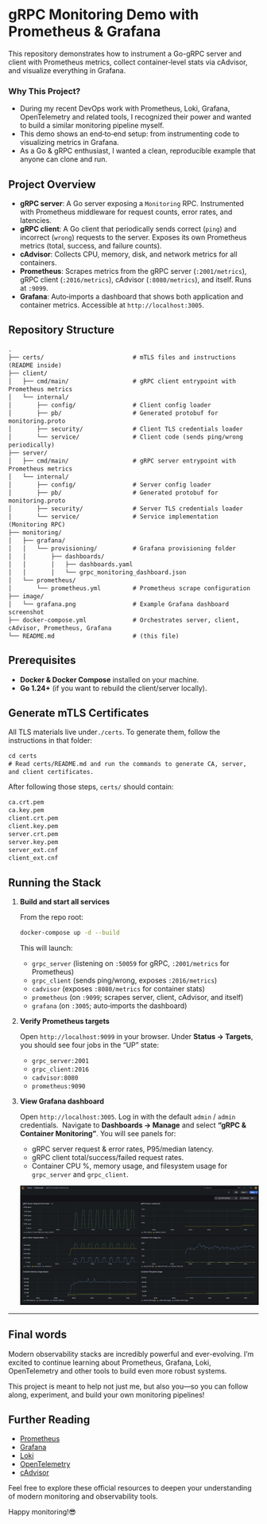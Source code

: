 # gRPC Monitoring Demo with Prometheus & Grafana

This repository demonstrates how to instrument a Go-gRPC server and client with Prometheus metrics, collect container‑level stats via cAdvisor, and visualize everything in Grafana.

### Why This Project?

* During my recent DevOps work with Prometheus, Loki, Grafana, OpenTelemetry and related tools, I recognized their power and wanted to build a similar monitoring pipeline myself.
* This demo shows an end‑to‑end setup: from instrumenting code to visualizing metrics in Grafana.
* As a Go & gRPC enthusiast, I wanted a clean, reproducible example that anyone can clone and run.

## Project Overview

* **gRPC server**: A Go server exposing a `Monitoring` RPC. Instrumented with Prometheus middleware for request counts, error rates, and latencies.
* **gRPC client**: A Go client that periodically sends correct (`ping`) and incorrect (`wrong`) requests to the server. Exposes its own Prometheus metrics (total, success, and failure counts).
* **cAdvisor**: Collects CPU, memory, disk, and network metrics for all containers.
* **Prometheus**: Scrapes metrics from the gRPC server (`:2001/metrics`), gRPC client (`:2016/metrics`), cAdvisor (`:8080/metrics`), and itself. Runs at `:9099`.
* **Grafana**: Auto‑imports a dashboard that shows both application and container metrics. Accessible at `http://localhost:3005`.

## Repository Structure

```
.
├── certs/                         # mTLS files and instructions (README inside)
├── client/
│   ├── cmd/main/                  # gRPC client entrypoint with Prometheus metrics
│   └── internal/
│       ├── config/                # Client config loader
│       ├── pb/                    # Generated protobuf for monitoring.proto
│       ├── security/              # Client TLS credentials loader
│       └── service/               # Client code (sends ping/wrong periodically)
├── server/
│   ├── cmd/main/                  # gRPC server entrypoint with Prometheus metrics
│   └── internal/
│       ├── config/                # Server config loader
│       ├── pb/                    # Generated protobuf for monitoring.proto
│       ├── security/              # Server TLS credentials loader
│       └── service/               # Service implementation (Monitoring RPC)
├── monitoring/
│   ├── grafana/
│   │   └── provisioning/          # Grafana provisioning folder
│   │       ├── dashboards/
│   │       │   ├── dashboards.yaml
│   │       │   └── grpc_monitoring_dashboard.json
│   └── prometheus/
│       └── prometheus.yml         # Prometheus scrape configuration
├── image/
│   └── grafana.png                # Example Grafana dashboard screenshot
├── docker-compose.yml             # Orchestrates server, client, cAdvisor, Prometheus, Grafana
└── README.md                      # (this file)
```

## Prerequisites

* **Docker & Docker Compose** installed on your machine.
* **Go 1.24+** (if you want to rebuild the client/server locally).

## Generate mTLS Certificates

All TLS materials live under`./certs`. To generate them, follow the instructions in that folder:

```
cd certs
# Read certs/README.md and run the commands to generate CA, server, and client certificates.
```

After following those steps, `certs/` should contain:

```
ca.crt.pem
ca.key.pem
client.crt.pem
client.key.pem
server.crt.pem
server.key.pem
server_ext.cnf
client_ext.cnf
```

## Running the Stack

1. **Build and start all services**

   From the repo root:

   ```bash
   docker-compose up -d --build
   ```

   This will launch:

    * `grpc_server` (listening on `:50059` for gRPC, `:2001/metrics` for Prometheus)
    * `grpc_client` (sends ping/wrong, exposes `:2016/metrics`)
    * `cadvisor` (exposes `:8080/metrics` for container stats)
    * `prometheus` (on `:9099`; scrapes server, client, cAdvisor, and itself)
    * `grafana` (on `:3005`; auto‑imports the dashboard)

2. **Verify Prometheus targets**

   Open `http://localhost:9099` in your browser. Under **Status → Targets**, you should see four jobs in the “UP” state:

    * `grpc_server:2001`
    * `grpc_client:2016`
    * `cadvisor:8080`
    * `prometheus:9090`

3. **View Grafana dashboard**

   Open `http://localhost:3005`. Log in with the default `admin` / `admin` credentials. 
   Navigate to **Dashboards → Manage** and select **“gRPC & Container Monitoring”**. You will see panels for:

    * gRPC server request & error rates, P95/median latency.
    * gRPC client total/success/failed request rates.
    * Container CPU %, memory usage, and filesystem usage for `grpc_server` and `grpc_client`.

   ![Grafana Dashboard](image/grafana.png)

---

## Final words

Modern observability stacks are incredibly powerful and ever-evolving. I’m excited to continue learning about Prometheus, Grafana, Loki, OpenTelemetry and other tools to build even more robust systems.

This project is meant to help not just me, but also you—so you can follow along, experiment, and build your own monitoring pipelines!

## Further Reading

* [Prometheus](https://prometheus.io/docs/)
* [Grafana](https://grafana.com/docs/)
* [Loki](https://grafana.com/oss/loki/)
* [OpenTelemetry](https://opentelemetry.io/docs/)
* [cAdvisor](https://github.com/google/cadvisor)

Feel free to explore these official resources to deepen your understanding of modern monitoring and observability tools.

Happy monitoring!😎